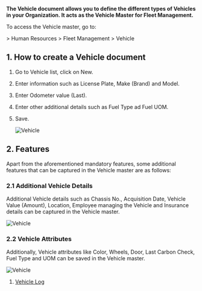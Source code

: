 **The Vehicle document allows you to define the different types of Vehicles in your Organization. It acts as the Vehicle Master for Fleet Management.**

To access the Vehicle master, go to:

\> Human Resources > Fleet Management > Vehicle

## 1\. How to create a Vehicle document

1.  Go to Vehicle list, click on New.
2.  Enter information such as License Plate, Make (Brand) and Model.
3.  Enter Odometer value (Last).
4.  Enter other additional details such as Fuel Type ad Fuel UOM.
5.  Save.
    
    ![Vehicle](https://docs.erpnext.com/files/vehicle-mandatory.png)
    

## 2\. Features

Apart from the aforementioned mandatory features, some additional features that can be captured in the Vehicle master are as follows:

### 2.1 Additional Vehicle Details

Additional Vehicle details such as Chassis No., Acquisition Date, Vehicle Value (Amount), Location, Employee managing the Vehicle and Insurance details can be captured in the Vehicle master.

![Vehicle](https://docs.erpnext.com/files/vehicle1.png)

### 2.2 Vehicle Attributes

Additionally, Vehicle attributes like Color, Wheels, Door, Last Carbon Check, Fuel Type and UOM can be saved in the Vehicle master.

![Vehicle](https://docs.erpnext.com/files/vehicle2.png)

1.  [Vehicle Log](https://docs.erpnext.com/docs/v14/user/manual/en/human-resources/vehicle-log)